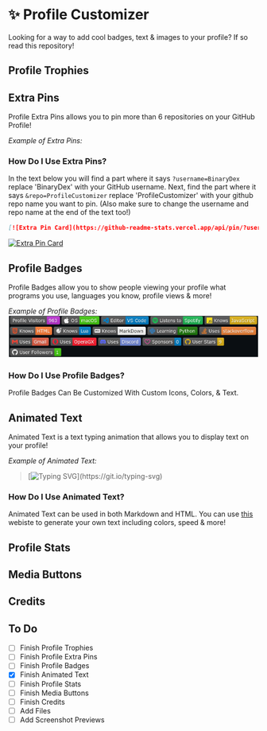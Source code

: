 # ✨ Profile Customizer
Looking for a way to add cool badges, text &amp; images to your profile? If so read this repository!

## Profile Trophies

## Extra Pins
Profile Extra Pins allows you to pin more than 6 repositories on your GitHub Profile!

*Example of Extra Pins:*


### How Do I Use Extra Pins?
In the text below you will find a part where it says `?username=BinaryDex` replace 'BinaryDex' with your GitHub username. Next, find the part where it says `&repo=ProfileCustomizer` replace 'ProfileCustomizer' with your github repo name you want to pin. (Also make sure to change the username and repo name at the end of the text too!)

```md
[![Extra Pin Card](https://github-readme-stats.vercel.app/api/pin/?username=BinaryDex&repo=ProfileCustomizer)](https://github.com/BinaryDex/ProfileCustomizer)
```

[![Extra Pin Card](https://github-readme-stats.vercel.app/api/pin/?username=BinaryDex&repo=ProfileCustomizer)](https://github.com/BinaryDex/ProfileCustomizer?show_owner=true)

## Profile Badges
Profile Badges allow you to show people viewing your profile what programs you use, languages you know, profile views & more!

*Example of Profile Badges:*
![Profile Badges Example](Examples/badges_example.png)

### How Do I Use Profile Badges?
Profile Badges Can Be Customized With Custom Icons, Colors, & Text.

## Animated Text
Animated Text is a text typing animation that allows you to display text on your profile!

*Example of Animated Text:*
> [![Typing SVG](https://readme-typing-svg.herokuapp.com?color=F72272&lines=This+is+a+Line!;Hello+World!)](https://git.io/typing-svg)

### How Do I Use Animated Text?
Animated Text can be used in both Markdown and HTML. You can use [this](https://readme-typing-svg.herokuapp.com) webiste to generate your own text including colors, speed & more!

## Profile Stats

## Media Buttons

## Credits

## To Do
- [ ] Finish Profile Trophies
- [ ] Finish Profile Extra Pins
- [ ] Finish Profile Badges
- [x] Finish Animated Text
- [ ] Finish Profile Stats
- [ ] Finish Media Buttons
- [ ] Finish Credits
- [ ] Add Files
- [ ] Add Screenshot Previews
